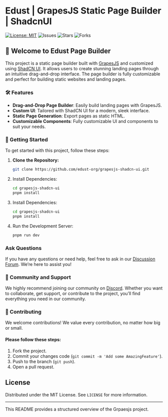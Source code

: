 # Edust | GrapesJS Static Page Builder | ShadcnUI

[![License: MIT](https://img.shields.io/badge/License-MIT-yellow.svg)](https://opensource.org/licenses/MIT)
![Issues](https://img.shields.io/github/issues/edust-org/grapesjs-shadcn-ui)
![Stars](https://img.shields.io/github/stars/edust-org/grapesjs-shadcn-ui)
![Forks](https://img.shields.io/github/forks/edust-org/grapesjs-shadcn-ui)

## 🎉 Welcome to Edust Page Builder

This project is a static page builder built with [GrapesJS](https://grapesjs.com) and customized using [ShadCN UI](https://ui.shadcn.com/). It allows users to create stunning landing pages through an intuitive drag-and-drop interface. The page builder is fully customizable and perfect for building static websites and landing pages.

### 🛠 Features

- **Drag-and-Drop Page Builder**: Easily build landing pages with GrapesJS.
- **Custom UI**: Tailored with ShadCN UI for a modern, sleek interface.
- **Static Page Generation**: Export pages as static HTML.
- **Customizable Components**: Fully customizable UI and components to suit your needs.

### 🚀 Getting Started

To get started with this project, follow these steps:

1. **Clone the Repository:**
   ```bash
   git clone https://github.com/edust-org/grapesjs-shadcn-ui.git
   ```
2. Install Dependencies:
   ```bash
   cd grapesjs-shadcn-ui
   pnpm install
   ```
3. Install Dependencies:

   ```bash
   cd grapesjs-shadcn-ui
   pnpm install
   ```

4. Run the Development Server:
   ```bash
   pnpm run dev
   ```

### Ask Questions

If you have any questions or need help, feel free to ask in our [Discussion Forum](https://github.com/edust-org/grapesjs-shadcn-ui/discussions). We’re here to assist you!

### 🔗 Community and Support

We highly recommend joining our community on [Discord](https://discord.gg/k4V3QcpAZH). Whether you want to collaborate, get support, or contribute to the project, you’ll find everything you need in our community.

### 👥 Contributing

We welcome contributions! We value every contribution, no matter how big or small.

#### Please follow these steps:

1. Fork the project.
2. Commit your changes code (`git commit -m 'Add some AmazingFeature'`).
3. Push to the branch (`git push`).
4. Open a pull request.

## License

Distributed under the MIT License. See `LICENSE` for more information.

---

This README provides a structured overview of the Grpaesjs project.

